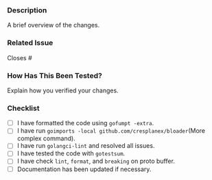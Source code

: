 ### Description
A brief overview of the changes.

### Related Issue
Closes #<Issue Number>

### How Has This Been Tested?
Explain how you verified your changes.

### Checklist
- [ ] I have formatted the code using `gofumpt -extra`.
- [ ] I have run `goimports -local github.com/cresplanex/bloader`(More complex command).
- [ ] I have run `golangci-lint` and resolved all issues.
- [ ] I have tested the code with `gotestsum`.
- [ ] I have check `lint`, `format`, and `breaking` on proto buffer.
- [ ] Documentation has been updated if necessary.
